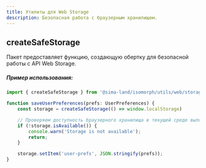 ```yaml
---
title: Утилиты для Web Storage
description: Безопасная работа с браузерным хранилищем.
---
```


## createSafeStorage

Пакет предоставляет функцию, создающую обертку для безопасной работы 
с API Web Storage.

##### Пример использования:

```ts
import { createSafeStorage } from '@sima-land/isomorph/utils/web/storage';

function saveUserPreferences(prefs: UserPreferences) {
    const storage = createSafeStorage(() => window.localStorage)

    // Проверяем доступность браузерного хранилища в текущей среде выполнения.
    if (!storage.isAvailable()) {
        console.warn('Storage is not available');
        return;
    }

    storage.setItem('user-prefs', JSON.stringify(prefs));
}
```



